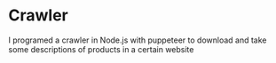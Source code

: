 # Crawler
I programed a crawler in Node.js with puppeteer to download and take some descriptions of products in a certain website
